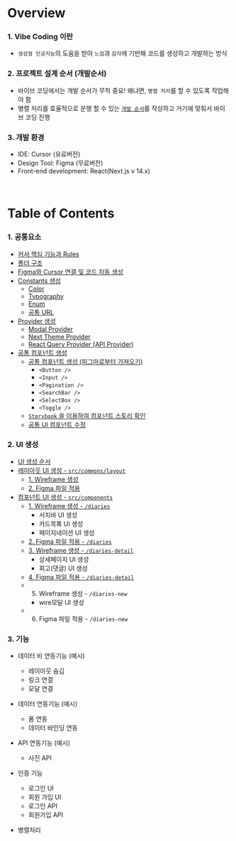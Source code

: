 # Overview
### 1. Vibe Coding 이란
- `생성형 인공지능`의 도움을 받아 `느낌`과 `감각`에 기반해 코드를 생성하고 개발하는 방식

### 2. 프로젝트 설계 순서 (개발순서) 
- 바이브 코딩에서는 개발 순서가 무척 중요! 왜냐면, `병렬 처리`를 할 수 있도록 작업해야 함   
- 병렬 처리를 효율적으로 운행 할 수 있는 [`개발 순서`](#table-of-contents)를 작성하고 거기에 맞춰서 바이브 코딩 진행   

### 3. 개발 환경
- IDE: Cursor (유료버전)
- Design Tool: Figma (무료버전)
- Front-end development: React(Next.js v 14.x)
<br/>

# Table of Contents
### 1. 공통요소
- [커서 핵심 기능과 Rules](1.%20공통요소.md#커서의-핵심-기능)
- [폴더 구조](1.%20공통요소.md#폴더-구조)
- [Figma와 Cursor 연결 및 코드 자동 생성](1.%20공통요소.md#Figma와-Cursor-연결-및-코드-자동-생성) 
- [Constants 생성](1.%20공통요소.md#Constants-생성)
  - [Color](1.%20공통요소.md#color-figma-foundation)
  - [Typography](1.%20공통요소.md#Typography-Figma-Foundation)
  - [Enum](1.%20공통요소.md#Enum-공통-상수)
  - [공통 URL](1.%20공통요소.md#공통-URL)
- [Provider 생성](1.%20공통요소.md#Provider-생성)
  - [Modal Provider](1.%20공통요소.md#Modal-Provider)
  - [Next Theme Provider](1.%20공통요소.md#Next-Theme-Provider#Next-Theme-Provider)
  - [React Query Provider (API Provider)](1.%20공통요소.md#React-Query-Provider-API-Provider)
- [공통 컴포넌트 생성](1.%20공통요소.md#공통-컴포넌트-생성)
  - [공통 컴포넌트 생성 (피그마로부터 가져오기)](1.%20공통요소.md#1-공통-컴포넌트-생성-피그마로부터-가져오기)
    - `<Button />`
    - `<Input />`
    - `<Pagination />`
    - `<SearchBar />`
    - `<SelectBox />`
    - `<Toggle />`
  - [`Storybook` 을 이용하여 컴포넌트 스토리 확인](1.%20공통요소.md#2-storybook-을-이용하여-컴포넌트-스토리-확인)
  - [공통 UI 컴포넌트 수정](1.%20공통요소.md#3-공통-ui-컴포넌트-수정)

### 2. UI 생성
- [UI 생성 순서](2.%20UI%20생성.md#ui-생성-순서)
- [레이아웃 UI 생성 - `src/commons/layout`](2.%20UI%20생성.md#레이아웃-ui-생성---srccommonslayout) 
  - [1. Wireframe 생성](2.%20UI%20생성.md#1-wireframe-생성)
  - [2. Figma 파일 적용](2.%20UI%20생성.md#2-figma-파일-적용)
- [컴포넌트 UI 생성 - `src/components`](2.%20UI%20생성.md#컴포넌트-ui-생성---srccomponents)
  - [1. Wireframe 생성 - `/diaries`](2.%20UI%20생성.md#1-wireframe-생성---diaries)
    - 서치바 UI 생성
    - 카드목록 UI 생성
    - 페이지네이션 UI 생성
  - [2. Figma 파일 적용 - `/diaries`](2.%20UI%20생성.md#2-figma-파일-적용---diaries)
  - [3. Wireframe 생성 - `/diaries-detail`](2.%20UI%20생성.md#3-wireframe-생성--diaries-detail)
    - 상세페이지 UI 생성
    - 회고(댓글) UI 생성
  - [4. Figma 파일 적용 - `/diaries-detail`](2.%20UI%20생성.md#4-figma-파일-적용---diaries-detail)
  - 5. Wireframe 생성 - `/diaries-new`
    - wire모달 UI 생성
  - 6. Figma 파일 적용 - `/diaries-new`

### 3. 기능
- 데이터 비 연동기능 (예시)
  - 레이아웃 숨김
  - 링크 연결
  - 모달 연결

- 데이터 연동기능 (예시)
  - 폼 연동
  - 데이터 바인딩 연동

- API 연동기능 (예시)
  - 사진 API

- 인증 기능
  - 로그인 UI
  - 회원 가입 UI
  - 로그인 API
  - 회원가입 API

- 병렬처리

